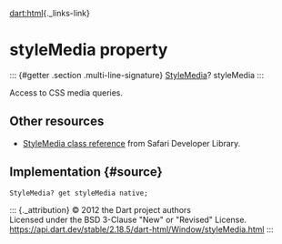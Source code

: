 [dart:html](../../dart-html/dart-html-library){._links-link}

styleMedia property
===================

::: {#getter .section .multi-line-signature}
[StyleMedia](../stylemedia-class)? styleMedia
:::

Access to CSS media queries.

Other resources
---------------

-   [StyleMedia class
    reference](https://developer.apple.com/library/safari/documentation/SafariDOMAdditions/Reference/StyleMedia/)
    from Safari Developer Library.

Implementation {#source}
--------------

``` {.language-dart data-language="dart"}
StyleMedia? get styleMedia native;
```

::: {._attribution}
© 2012 the Dart project authors\
Licensed under the BSD 3-Clause \"New\" or \"Revised\" License.\
<https://api.dart.dev/stable/2.18.5/dart-html/Window/styleMedia.html>
:::
